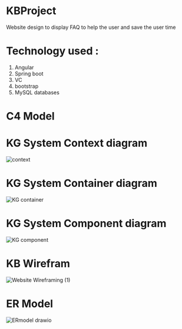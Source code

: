 # KBProject
 Website design to display FAQ to help the user and save the user time 

# Technology used :
1. Angular 
2. Spring boot 
3. VC 
4. bootstrap 
5. MySQL databases 

# C4 Model
# KG System Context diagram 
![context](https://user-images.githubusercontent.com/94824825/142869033-5e62ba42-3f4c-4a27-ad1b-2867063fad05.jpg)
# KG System Container diagram 
![KG container](https://user-images.githubusercontent.com/94824825/142869109-f11dd240-c881-4665-9d23-06553f2fc9b6.jpg)
# KG System Component diagram
![KG component](https://user-images.githubusercontent.com/94824825/142869097-eca44782-4717-4cab-9fef-44859728b6ad.png)


# KB Wirefram
![Website Wireframing  (1)](https://user-images.githubusercontent.com/94824825/142869153-18f958aa-1fb8-41cb-8bf4-9dbd5c3e8fde.jpg)

# ER Model 

![ERmodel drawio](https://user-images.githubusercontent.com/94824825/142869180-463881c7-b3fc-4dfa-8482-9af91693eee9.png)
